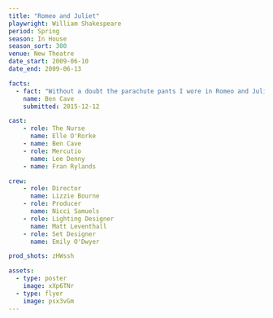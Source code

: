 ```yaml
---
title: "Romeo and Juliet"
playwright: William Shakespeare
period: Spring
season: In House
season_sort: 300
venue: New Theatre
date_start: 2009-06-10
date_end: 2009-06-13

facts:
  - fact: "Without a doubt the parachute pants I wore in Romeo and Juliet. They were brilliant. Incredibly flattering."
    name: Ben Cave
    submitted: 2015-12-12

cast:
    - role: The Nurse
      name: Elle O'Rorke
    - name: Ben Cave
    - role: Mercutio
      name: Lee Denny
    - name: Fran Rylands

crew:
    - role: Director
      name: Lizzie Bourne
    - role: Producer
      name: Nicci Samuels
    - role: Lighting Designer
      name: Matt Leventhall
    - role: Set Designer
      name: Emily O'Dwyer

prod_shots: zHWssh

assets:
  - type: poster
    image: xXp6TNr
  - type: flyer
    image: psx3vGm
---
```

